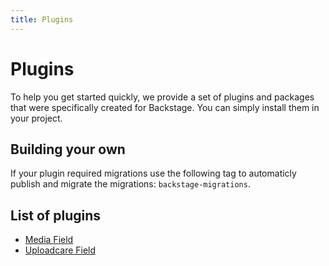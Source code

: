 ```yaml
---
title: Plugins
---
```


# Plugins

To help you get started quickly, we provide a set of plugins and packages that were specifically created for Backstage. You can simply install them in your project.

## Building your own

If your plugin required migrations use the following tag to automaticly publish and migrate the migrations:
`backstage-migrations`.

## List of plugins

-   [Media Field](https://github.com/backstagephp/media-field)
-   [Uploadcare Field](https://github.com/backstagephp/uploadcare-field)
